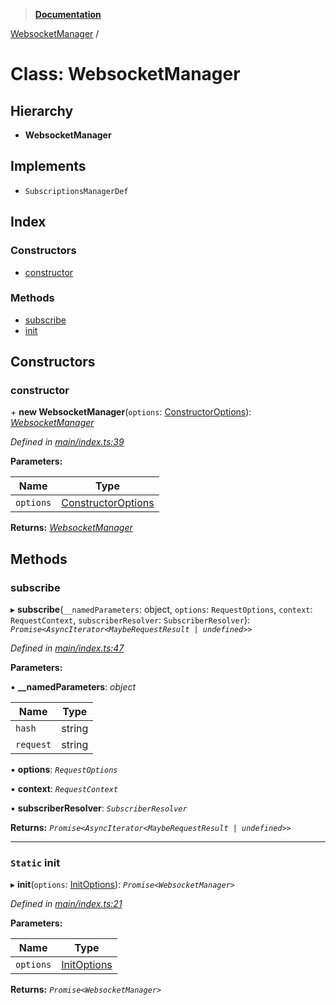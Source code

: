 > **[Documentation](../README.md)**

[WebsocketManager](websocketmanager.md) /

# Class: WebsocketManager

## Hierarchy

* **WebsocketManager**

## Implements

* `SubscriptionsManagerDef`

## Index

### Constructors

* [constructor](websocketmanager.md#constructor)

### Methods

* [subscribe](websocketmanager.md#subscribe)
* [init](websocketmanager.md#static-init)

## Constructors

###  constructor

\+ **new WebsocketManager**(`options`: [ConstructorOptions](../README.md#constructoroptions)): *[WebsocketManager](websocketmanager.md)*

*Defined in [main/index.ts:39](https://github.com/badbatch/graphql-box/blob/43ddea2/packages/websocket-manager/src/main/index.ts#L39)*

**Parameters:**

Name | Type |
------ | ------ |
`options` | [ConstructorOptions](../README.md#constructoroptions) |

**Returns:** *[WebsocketManager](websocketmanager.md)*

## Methods

###  subscribe

▸ **subscribe**(`__namedParameters`: object, `options`: `RequestOptions`, `context`: `RequestContext`, `subscriberResolver`: `SubscriberResolver`): *`Promise<AsyncIterator<MaybeRequestResult | undefined>>`*

*Defined in [main/index.ts:47](https://github.com/badbatch/graphql-box/blob/43ddea2/packages/websocket-manager/src/main/index.ts#L47)*

**Parameters:**

▪ **__namedParameters**: *object*

Name | Type |
------ | ------ |
`hash` | string |
`request` | string |

▪ **options**: *`RequestOptions`*

▪ **context**: *`RequestContext`*

▪ **subscriberResolver**: *`SubscriberResolver`*

**Returns:** *`Promise<AsyncIterator<MaybeRequestResult | undefined>>`*

___

### `Static` init

▸ **init**(`options`: [InitOptions](../README.md#initoptions)): *`Promise<WebsocketManager>`*

*Defined in [main/index.ts:21](https://github.com/badbatch/graphql-box/blob/43ddea2/packages/websocket-manager/src/main/index.ts#L21)*

**Parameters:**

Name | Type |
------ | ------ |
`options` | [InitOptions](../README.md#initoptions) |

**Returns:** *`Promise<WebsocketManager>`*